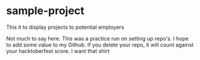 # sample-project

This it to display projects to potential employers 

Not much to say here. This was a practice run on setting up repo's. I hope to add some value to my Github.
If you delete your repo, it will count against your hacktoberfest score. I want that shirt
